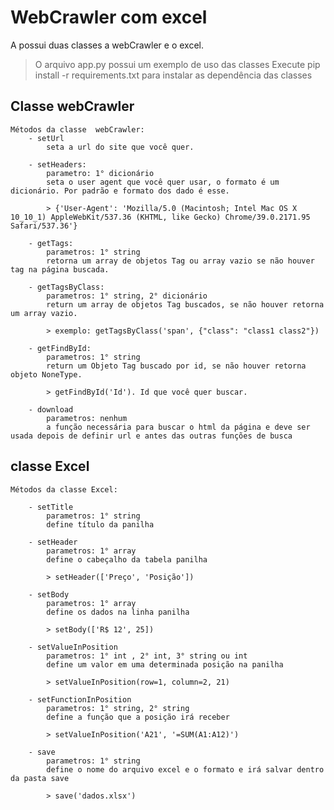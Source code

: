 # WebCrawler com excel

A possui duas classes a webCrawler e o excel.

> O arquivo app.py possui um exemplo de uso das classes
> Execute pip install -r requirements.txt para instalar as dependência das classes



## Classe webCrawler

    Métodos da classe  webCrawler:
        - setUrl
            seta a url do site que você quer.
        
        - setHeaders:
            parametro: 1° dicionário
            seta o user agent que você quer usar, o formato é um dicionário. Por padrão e formato dos dado é esse.

            > {'User-Agent': 'Mozilla/5.0 (Macintosh; Intel Mac OS X 10_10_1) AppleWebKit/537.36 (KHTML, like Gecko) Chrome/39.0.2171.95 Safari/537.36'}
            
        - getTags:
            parametros: 1° string
            retorna um array de objetos Tag ou array vazio se não houver tag na página buscada.

        - getTagsByClass:
            parametros: 1° string, 2° dicionário
            return um array de objetos Tag buscados, se não houver retorna um array vazio.

            > exemplo: getTagsByClass('span', {"class": "class1 class2"})
        
        - getFindById:
            parametros: 1° string
            return um Objeto Tag buscado por id, se não houver retorna objeto NoneType.
            
            > getFindById('Id'). Id que você quer buscar.

        - download
            parametros: nenhum
            a função necessária para buscar o html da página e deve ser usada depois de definir url e antes das outras funções de busca


## classe Excel

    Métodos da classe Excel:
        
        - setTitle
            parametros: 1° string
            define título da panilha

        - setHeader
            parametros: 1° array
            define o cabeçalho da tabela panilha
            
            > setHeader(['Preço', 'Posição'])

        - setBody
            parametros: 1° array
            define os dados na linha panilha

            > setBody(['R$ 12', 25])

        - setValueInPosition
            parametros: 1° int , 2° int, 3° string ou int
            define um valor em uma determinada posição na panilha
            
            > setValueInPosition(row=1, column=2, 21)

        - setFunctionInPosition
            parametros: 1° string, 2° string
            define a função que a posição irá receber
            
            > setValueInPosition('A21', '=SUM(A1:A12)')

        - save
            parametros: 1° string
            define o nome do arquivo excel e o formato e irá salvar dentro da pasta save

            > save('dados.xlsx')


